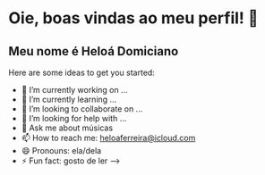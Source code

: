 # Oie, boas vindas ao meu perfil! 👋

## Meu nome é Heloá Domiciano

Here are some ideas to get you started:

- 🔭 I’m currently working on ...
- 🌱 I’m currently learning ...
- 👯 I’m looking to collaborate on ...
- 🤔 I’m looking for help with ...
- 💬 Ask me about músicas
- 📫 How to reach me: heloaferreira@icloud.com
- 😄 Pronouns: ela/dela
- ⚡ Fun fact: gosto de ler
-->
